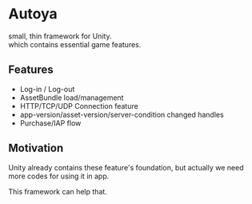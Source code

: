 # Autoya
small, thin framework for Unity.  
which contains essential game features.

## Features
* Log-in / Log-out
* AssetBundle load/management
* HTTP/TCP/UDP Connection feature
* app-version/asset-version/server-condition changed handles
* Purchase/IAP flow


## Motivation
Unity already contains these feature's foundation, but actually we need more codes for using it in app.

This framework can help that.